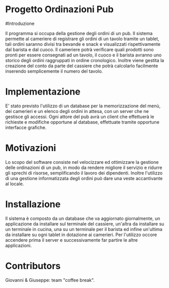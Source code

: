 # Progetto Ordinazioni Pub

#Introduzione

Il programma si occupa della gestione degli ordini di un pub.
Il sistema permette al cameriere di registrare gli ordini 
di un tavolo tramite un tablet, tali ordini saranno divisi tra bevande 
e snack e visualizzati rispettivamente 
dal barista e dal cuoco. Il cameriere potrà verificare quali prodotti sono pronti per essere 
consegnati ad un tavolo, 
il cuoco e il barista avranno uno storico degli ordini raggruppati in ordine cronologico. 
Inoltre viene gestita la creazione del conto da parte 
del cassiere che potrà calcolarlo facilmente inserendo semplicemente 
il numero del tavolo.


# Implementazione

E' stato previsto l'utilizzo di un database per la memorizzazione del menù, dei camerieri e un elenco degli ordini in attesa,
con un 
server che ne gestisce gli accessi.
Ogni attore del pub avrà un client che effettuerà le richieste e 
modifiche opportune al database, effettuate tramite opportune interfacce grafiche.




# Motivazioni

Lo scopo del software consiste nel velocizzare ed ottimizzare la gestione delle ordinazioni di un pub, 
in modo da rendere migliore il servizio e ridurre gli sprechi di risorse, semplificando il lavoro dei dipendenti.
Inoltre l'utilizzo di una gestione informatizzata degli ordini può dare una veste accantivante al locale.



# Installazione

Il sistema è composto da un database che va aggiornato giornalmente, un applicazione da installare sul terminale del cassiere,
un'altra da installare su un terminale in cucina, una su un terminale per il barista ed infine un'ultima da installare
su ogni tablet in dotazione ai camerieri. Per l'utilizzo occore accendere prima il server e successivamente far partire le altre
applicazioni.



# Contributors

Giovanni & Giuseppe: team "coffee break".
